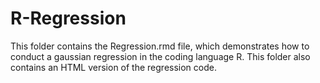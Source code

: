 # R-Regression

This folder contains the Regression.rmd file, which demonstrates how to conduct a gaussian regression in the coding language R. This folder also contains an HTML version of the regression code. 
